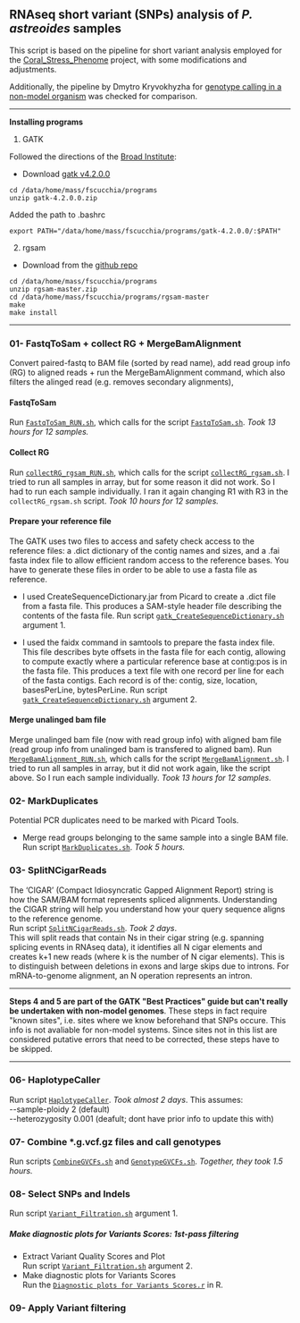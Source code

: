## RNAseq short variant (SNPs) analysis of _P. astreoides_ samples ######

This script is based on the pipeline for short variant analysis employed for the [Coral_Stress_Phenome](https://github.com/hputnam/Coral_Stress_Phenome/tree/main/Genotype_Analysis/Pocillopora_acuta_PacBio_Assembly/RNAseq_short_variant_analysis) project, with some modifications and adjustments.

Additionally, the pipeline by Dmytro Kryvokhyzha for [genotype calling in a non-model organism](https://evodify.com/gatk-in-non-model-organism/) was checked for comparison.

---

**Installing programs**

1) GATK 

Followed the directions of the [Broad Institute](https://gatk.broadinstitute.org/hc/en-us/articles/360036194592-Getting-started-with-GATK4):                                  
- Download [gatk v4.2.0.0](https://github.com/broadinstitute/gatk/releases/tag/4.2.0.0)
```
cd /data/home/mass/fscucchia/programs
unzip gatk-4.2.0.0.zip
```
Added the path to .bashrc
```
export PATH="/data/home/mass/fscucchia/programs/gatk-4.2.0.0/:$PATH"
```
2) rgsam

- Download from the [github repo](https://github.com/djhshih/rgsam)
```
cd /data/home/mass/fscucchia/programs
unzip rgsam-master.zip
cd /data/home/mass/fscucchia/programs/rgsam-master
make 
make install
```
---

### 01- FastqToSam + collect RG + MergeBamAlignment 

Convert paired-fastq to BAM file (sorted by read name), add read group info (RG) to aligned reads + run the MergeBamAlignment command, which also filters the alinged read (e.g. removes secondary alignments), 

#### FastqToSam
Run [`FastqToSam_RUN.sh`](https://github.com/fscucchia/Pastreoides_development_depth/blob/main/SNPs/FastqToSam_RUN.sh), which calls for the script [`FastqToSam.sh`](https://github.com/fscucchia/Pastreoides_development_depth/blob/main/SNPs/FastqToSam.sh). 
_Took 13 hours for 12 samples._

#### Collect RG
Run [`collectRG_rgsam_RUN.sh`](https://github.com/fscucchia/Pastreoides_development_depth/blob/main/SNPs/collectRG_rgsam_RUN.sh), which calls for the script [`collectRG_rgsam.sh`](https://github.com/fscucchia/Pastreoides_development_depth/blob/main/SNPs/collectRG_rgsam.sh). I tried to run all samples in array, but for some reason it did not work.
So I had to run each sample individually.
I ran it again changing R1 with R3 in the `collectRG_rgsam.sh` script. 
_Took 10 hours for 12 samples._

#### Prepare your reference file
The GATK uses two files to access and safety check access to the reference files: a .dict dictionary of the contig names and sizes, and a .fai fasta index file to allow efficient random access to the reference bases. You have to generate these files in order to be able to use a fasta file as reference.

- I used CreateSequenceDictionary.jar from Picard to create a .dict file from a fasta file. This produces a SAM-style header file describing the contents of the fasta file.
Run script [`gatk_CreateSequenceDictionary.sh`]() argument 1.

- I used the faidx command in samtools to prepare the fasta index file. This file describes byte offsets in the fasta file for each contig, allowing to compute exactly where a particular reference base at contig:pos is in the fasta file. This produces a text file with one record per line for each of the fasta contigs. Each record is of the: contig, size, location, basesPerLine, bytesPerLine.
Run script [`gatk_CreateSequenceDictionary.sh`]() argument 2.

#### Merge unalinged bam file 
Merge unalinged bam file (now with read group info) with aligned bam file (read group info from unalinged bam is transfered to aligned bam).
Run [`MergeBamAlignment_RUN.sh`](), which calls for the script [`MergeBamAlignment.sh`](). I tried to run all samples in array, but it did not work again, like the script above. So I run each sample individually.
_Took 13 hours for 12 samples._

### 02- MarkDuplicates
Potential PCR duplicates need to be marked with Picard Tools.

- Merge read groups belonging to the same sample into a single BAM file. Run script [`MarkDuplicates.sh`]().
_Took 5 hours._

### 03- SplitNCigarReads
The ‘CIGAR’ (Compact Idiosyncratic Gapped Alignment Report) string is how the SAM/BAM format represents spliced alignments. Understanding the CIGAR string will help you understand how your query sequence aligns to the reference genome.  
Run script [`SplitNCigarReads.sh`](). _Took 2 days_.  
This will split reads that contain Ns in their cigar string (e.g. spanning splicing events in RNAseq data), it identifies all N cigar elements and creates k+1 new reads (where k is the number of N cigar elements). 
This is to distinguish between deletions in exons and large skips due to introns. For mRNA-to-genome alignment, an N operation represents an intron. 

---
**Steps 4 and 5 are part of the GATK "Best Practices" guide but can't really be undertaken with non-model genomes**. These steps in fact require "known sites", i.e. sites where we know beforehand that SNPs occure. This info is not avaliable for non-model systems. Since sites not in this list are considered putative errors that need to be corrected, these steps have to be skipped. 

---

### 06- HaplotypeCaller
Run script [`HaplotypeCaller`](). _Took almost 2 days_.
This assumes:  
--sample-ploidy 2 (default)  
--heterozygosity 0.001 (deafult; dont have prior info to update this with)

### 07- Combine *.g.vcf.gz files and call genotypes
Run scripts [`CombineGVCFs.sh`]() and [`GenotypeGVCFs.sh`](). _Together, they took 1.5 hours._

### 08- Select SNPs and Indels
Run script [`Variant_Filtration.sh`]() argument 1.

##### Make diagnostic plots for Variants Scores: 1st-pass filtering
- Extract Variant Quality Scores and Plot  
Run script [`Variant_Filtration.sh`]() argument 2.  
- Make diagnostic plots for Variants Scores  
Run the [`Diagnostic plots for Variants Scores.r`]() in R.

### 09- Apply Variant filtering